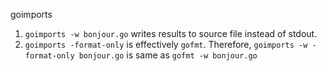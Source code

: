 goimports
1. `goimports -w bonjour.go` writes results to source file instead of
stdout.
2. `goimports -format-only` is effectively `gofmt`. Therefore, `goimports -w -format-only bonjour.go` is same as `gofmt -w bonjour.go`
